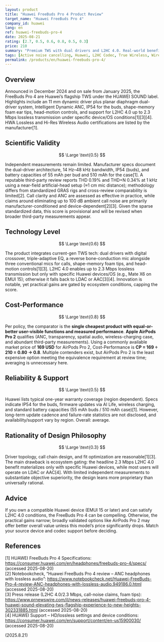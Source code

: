 ```yaml
---
layout: product
title: "Huawei FreeBuds Pro 4 Product Review"
target_name: "Huawei FreeBuds Pro 4"
company_id: huawei
lang: en
ref: huawei-freebuds-pro-4
date: 2025-08-21
rating: [2.7, 0.5, 0.6, 0.8, 0.5, 0.3]
price: 210
summary: "Premium TWS with dual drivers and L2HC 4.0. Real-world benefits hinge on Huawei ecosystem; third-party measurements remain limited."
tags: [Active noise cancelling, Huawei, L2HC Codec, True Wireless, Wireless Earbuds]
permalink: /products/en/huawei-freebuds-pro-4/
---
```

## Overview

Announced in December 2024 and on sale from January 2025, the FreeBuds Pro 4 are Huawei’s flagship TWS under the HUAWEI SOUND label. Highlights include an 11 mm dynamic driver plus planar diaphragm dual-driver system, Intelligent Dynamic ANC, IP54 for the buds, shape-memory foam ear tips, head-motion controls, and support for L2HC 4.0 up to 2.3 Mbps lossless transmission under specific device/OS conditions[1][3][4]. HWA Lossless and Hi-Res Wireless Audio certifications are listed by the manufacturer[1].

## Scientific Validity

$$ \Large \text{0.5} $$

Independent measurements remain limited. Manufacturer specs document the dual-driver architecture, 14 Hz–48 kHz bandwidth, IP54 (buds), and battery capacities of 55 mAh per bud and 510 mAh for the case[1]. A reputable third-party review reports THD 0.19% and THD+N 0.34% at 1 kHz using a near-field artificial-head setup (≈1 cm mic distance); methodology differs from standardized GRAS rigs and cross-review comparability is limited[2]. Call clarity and ANC are assessed as effective in practice, while claims around eliminating up to 100 dB ambient call noise are primarily manufacturer-conditioned and device-dependent[2][3]. Given the sparse standardized data, this score is provisional and will be revised when broader third-party measurements appear.

## Technology Level

$$ \Large \text{0.6} $$

The product integrates current-gen TWS tech: dual drivers with digital crossover, triple-adaptive EQ, a reverse bone-conduction mic alongside three conventional mics for calls, shape-memory foam tips, and head-motion controls[1][3]. L2HC 4.0 enables up to 2.3 Mbps lossless transmission but only with specific Huawei devices/OS (e.g., Mate X6 on EMUI 15); otherwise it falls back to LDAC or AAC[3][4]. Innovation is notable, yet practical gains are gated by ecosystem conditions, capping the score.

## Cost-Performance

$$ \Large \text{0.8} $$

Per policy, the comparator is the **single cheapest product with equal-or-better user-visible functions and measured performance**. **Apple AirPods Pro 2** qualifies (ANC, transparency, spatial audio, wireless-charging case, and abundant third-party measurements). Using a commonly available market price of **169 USD** for AirPods Pro 2, Cost-Performance is **CP = 169 ÷ 210 = 0.80 → 0.8**. Multiple contenders exist, but AirPods Pro 2 is the least expensive option meeting the equivalence requirement at review time; averaging is unnecessary here.

## Reliability & Support

$$ \Large \text{0.5} $$

Huawei lists typical one-year warranty coverage (region dependent). Specs indicate IP54 for the buds, firmware updates via AI Life, wireless charging, and standard battery capacities (55 mAh buds / 510 mAh case)[1]. However, long-term update cadence and failure-rate statistics are not disclosed, and availability/support vary by region. Overall: average.

## Rationality of Design Philosophy

$$ \Large \text{0.3} $$

Driver topology, call chain design, and fit optimization are reasonable[1][3]. The main drawback is ecosystem gating: the headline 2.3 Mbps L2HC 4.0 benefit materializes only with specific Huawei devices, while most users will operate on LDAC or AAC[4]. With limited independent measurements to substantiate objective superiority, the design leans more proprietary than universally rational.

## Advice

If you own a compatible Huawei device (EMUI 15 or later) and can satisfy L2HC 4.0 conditions, the FreeBuds Pro 4 can be compelling. Otherwise, the practical gains narrow; broadly validated options like AirPods Pro 2 may offer better overall value unless this model’s price significantly drops. Match your source device and codec support before deciding.

## References

[1] HUAWEI FreeBuds Pro 4 Specifications: https://consumer.huawei.com/en/headphones/freebuds-pro-4/specs/ (accessed 2025-08-20)  
[2] Notebookcheck, “Huawei FreeBuds Pro 4 review – ANC headphones with lossless audio”: https://www.notebookcheck.net/Huawei-FreeBuds-Pro-4-review-ANC-headphones-with-lossless-audio.949186.0.html (accessed 2025-08-20)  
[3] Press release (L2HC 4.0/2.3 Mbps, call-noise claims, foam tips): https://www.prnewswire.com/il/news-releases/huawei-freebuds-pro-4-huawei-sound-elevating-tws-flagship-experience-to-new-heights-302331885.html (accessed 2025-08-20)  
[4] HUAWEI Support – HD/lossless settings and device conditions: https://consumer.huawei.com/en/support/content/en-us15900030/ (accessed 2025-08-20)

(2025.8.21)

